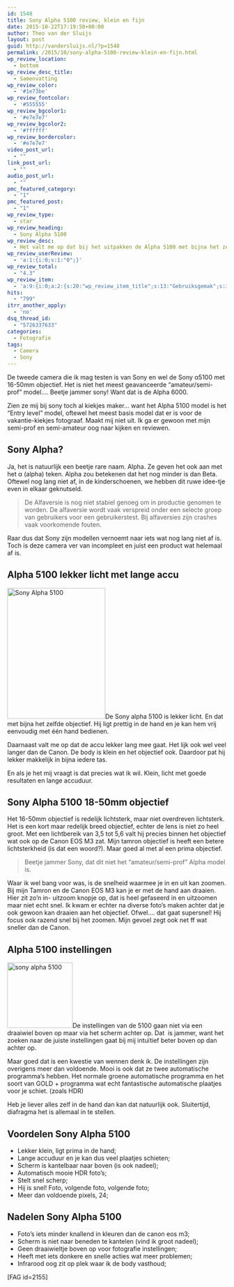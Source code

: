 ```yaml
---
id: 1548
title: Sony Alpha 5100 review, klein en fijn
date: 2015-10-22T17:19:58+00:00
author: Theo van der Sluijs
layout: post
guid: http://vandersluijs.nl/?p=1548
permalink: /2015/10/sony-alpha-5100-review-klein-en-fijn.html
wp_review_location:
  - bottom
wp_review_desc_title:
  - Samenvatting
wp_review_color:
  - '#1e73be'
wp_review_fontcolor:
  - '#555555'
wp_review_bgcolor1:
  - '#e7e7e7'
wp_review_bgcolor2:
  - '#ffffff'
wp_review_bordercolor:
  - '#e7e7e7'
video_post_url:
  - ""
link_post_url:
  - ""
audio_post_url:
  - ""
pmc_featured_category:
  - "1"
pmc_featured_post:
  - "1"
wp_review_type:
  - star
wp_review_heading:
  - Sony Alpha 5100
wp_review_desc:
  - Het valt me op dat bij het uitpakken de Alpha 5100 met bijna het zelfde objectief veel lichter aanvoelt dan de Canon EOS M3. Hij ligt lekker in de hand en schiet snel plaatjes. De fotos zijn niet zo knallend als bij de Canon EOS M3 maar hij schiet wel weer hele mooie HDR fotos wat de canon weer niet kan. Wel mis ik het keuze draaiwiel boven op het toestel.
wp_review_userReview:
  - 'a:1:{i:0;s:1:"0";}'
wp_review_total:
  - "4.3"
wp_review_item:
  - 'a:9:{i:0;a:2:{s:20:"wp_review_item_title";s:13:"Gebruiksgemak";s:19:"wp_review_item_star";s:1:"5";}i:1;a:2:{s:20:"wp_review_item_title";s:12:"Degelijkheid";s:19:"wp_review_item_star";s:1:"5";}i:2;a:2:{s:20:"wp_review_item_title";s:7:"Gewicht";s:19:"wp_review_item_star";s:1:"5";}i:3;a:2:{s:20:"wp_review_item_title";s:12:"Instellingen";s:19:"wp_review_item_star";s:1:"3";}i:4;a:2:{s:20:"wp_review_item_title";s:13:"Fotokwaliteit";s:19:"wp_review_item_star";s:1:"4";}i:5;a:2:{s:20:"wp_review_item_title";s:6:"Design";s:19:"wp_review_item_star";s:1:"5";}i:6;a:2:{s:20:"wp_review_item_title";s:8:"Snelheid";s:19:"wp_review_item_star";s:1:"5";}i:7;a:2:{s:20:"wp_review_item_title";s:15:"Bedieningsgemak";s:19:"wp_review_item_star";s:1:"3";}i:8;a:2:{s:20:"wp_review_item_title";s:5:"Prijs";s:19:"wp_review_item_star";s:1:"4";}}'
hits:
  - "799"
itrr_another_apply:
  - 'no'
dsq_thread_id:
  - "5726337633"
categories:
  - Fotografie
tags:
  - Camera
  - Sony
---
```

De tweede camera die ik mag testen is van Sony en wel de Sony α5100 met 16-50mm objectief. Het is niet het meest geavanceerde &#8220;amateur/semi-prof&#8221; model&#8230;. Beetje jammer sony! Want dat is de Alpha 6000.

Zien ze mij bij sony toch al kiekjes maker&#8230; want het Alpha 5100 model is het &#8220;Entry level&#8221; model, oftewel het meest basis model dat er is voor de vakantie-kiekjes fotograaf. Maakt mij niet uit. Ik ga er gewoon met mijn semi-prof en semi-amateur oog naar kijken en reviewen.<!--more-->

## Sony Alpha?

Ja, het is natuurlijk een beetje rare naam. Alpha. Ze geven het ook aan met het α (alpha) teken. Alpha zou betekenen dat het nog minder is dan Beta. Oftewel nog lang niet af, in de kinderschoenen, we hebben dit ruwe idee-tje even in elkaar geknutseld.

> De Alfaversie is nog niet stabiel genoeg om in productie genomen te worden. De alfaversie wordt vaak verspreid onder een selecte groep van gebruikers voor een gebruikerstest. Bij alfaversies zijn crashes vaak voorkomende fouten.

Raar dus dat Sony zijn modellen vernoemt naar iets wat nog lang niet af is. Toch is deze camera ver van incompleet en juist een product wat helemaal af is.

## Alpha 5100 lekker licht met lange accu

<img class="alignleft size-medium wp-image-1579" src="https://vandersluijs.resultants-e.nl/2015/10/IMG_1632-225x300.jpg" alt="Sony Alpha 5100" width="225" height="300" srcset="https://vandersluijs.resultants-e.nl/2015/10/IMG_1632-225x300.jpg 225w, https://vandersluijs.resultants-e.nl/2015/10/IMG_1632-768x1024.jpg 768w, https://vandersluijs.resultants-e.nl/2015/10/IMG_1632.jpg 900w" sizes="(max-width: 225px) 100vw, 225px" />De Sony alpha 5100 is lekker licht. En dat met bijna het zelfde objectief. Hij ligt prettig in de hand en je kan hem vrij eenvoudig met één hand bedienen.

Daarnaast valt me op dat de accu lekker lang mee gaat. Het lijk ook wel veel langer dan de Canon. De body is klein en het objectief ook. Daardoor pat hij lekker makkelijk in bijna iedere tas.

En als je het mij vraagt is dat precies wat ik wil. Klein, licht met goede resultaten en lange accuduur.

## Sony Alpha 5100 18-50mm objectief

Het 16-50mm objectief is redelijk lichtsterk, maar niet overdreven lichtsterk. Het is een kort maar redelijk breed objectief, echter de lens is niet zo heel groot. Met een lichtbereik van 3,5 tot 5,6 valt hij precies binnen het objectief wat ook op de Canon EOS M3 zat. Mijn tamron objectief is heeft een betere lichtsterkheid (is dat een woord?). Maar goed al met al een prima objectief.

> Beetje jammer Sony, dat dit niet het &#8220;amateur/semi-prof&#8221; Alpha model is.

Waar ik wel bang voor was, is de snelheid waarmee je in en uit kan zoomen. Bij mijn Tamron en de Canon EOS M3 kan je er met de hand aan draaien. Hier zit zo&#8217;n in- uitzoom knopje op, dat is heel gefaseerd in en uitzoomen maar niet echt snel. Ik kwam er echter na diverse foto&#8217;s maken achter dat je ook gewoon kan draaien aan het objectief. Ofwel&#8230;. dat gaat supersnel! Hij focus ook razend snel bij het zoomen. Mijn gevoel zegt ook net ff wat sneller dan de Canon.

## Alpha 5100 instellingen

<img class="alignright size-thumbnail wp-image-1576" src="https://vandersluijs.resultants-e.nl/2015/10/IMG_1622-150x150.jpg" alt="sony alpha 5100" width="150" height="150" srcset="https://vandersluijs.resultants-e.nl/2015/10/IMG_1622-150x150.jpg 150w, https://vandersluijs.resultants-e.nl/2015/10/IMG_1622-65x65.jpg 65w" sizes="(max-width: 150px) 100vw, 150px" />De instellingen van de 5100 gaan niet via een draaiwiel boven op maar via het scherm achter op. Dat  is jammer, want het zoeken naar de juiste instellingen gaat bij mij intuïtief beter boven op dan achter op.

Maar goed dat is een kwestie van wennen denk ik. De instellingen zijn overigens meer dan voldoende. Mooi is ook dat ze twee automatische programma&#8217;s hebben. Het normale groene automatische programma en het soort van GOLD + programma wat echt fantastische automatische plaatjes voor je schiet. (zoals HDR)

Heb je liever alles zelf in de hand dan kan dat natuurlijk ook. Sluitertijd, diafragma het is allemaal in te stellen.

## Voordelen Sony Alpha 5100

  * Lekker klein, ligt prima in de hand;
  * Lange accuduur en je kan dus veel plaatjes schieten;
  * Scherm is kantelbaar naar boven (is ook nadeel);
  * Automatisch mooie HDR foto&#8217;s;
  * Stelt snel scherp;
  * Hij is snel! Foto, volgende foto, volgende foto;
  * Meer dan voldoende pixels, 24;

## Nadelen Sony Alpha 5100

  * Foto&#8217;s iets minder knallend in kleuren dan de canon eos m3;
  * Scherm is niet naar beneden te kantelen (vind ik groot nadeel);
  * Geen draaiwieltje boven op voor fotografie instellingen;
  * Heeft met iets donkere en snelle acties wat meer problemen;
  * Infrarood oog zit op plek waar ik de body vasthoud;

[FAG id=2155]